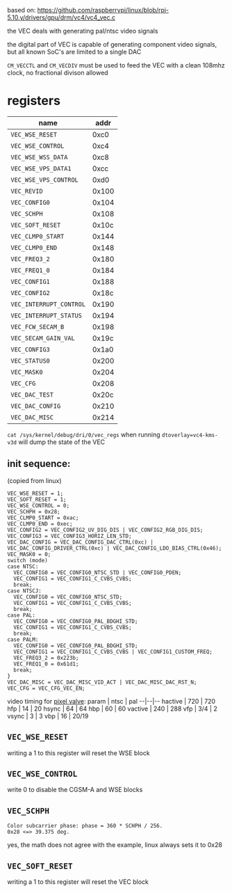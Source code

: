 based on: https://github.com/raspberrypi/linux/blob/rpi-5.10.y/drivers/gpu/drm/vc4/vc4_vec.c

the VEC deals with generating pal/ntsc video signals

the digital part of VEC is capable of generating component video signals, but all known SoC's are limited to a single DAC

`CM_VECCTL` and `CM_VECDIV` must be used to feed the VEC with a clean 108mhz clock, no fractional divison allowed

# registers
name | addr
--- | ---
`VEC_WSE_RESET` | 0xc0
`VEC_WSE_CONTROL` | 0xc4
`VEC_WSE_WSS_DATA` | 0xc8
`VEC_WSE_VPS_DATA1` | 0xcc
`VEC_WSE_VPS_CONTROL` | 0xd0
`VEC_REVID`           | 0x100
`VEC_CONFIG0`         | 0x104
`VEC_SCHPH`           | 0x108
`VEC_SOFT_RESET`      | 0x10c
`VEC_CLMP0_START`     | 0x144
`VEC_CLMP0_END`       | 0x148
`VEC_FREQ3_2`         | 0x180
`VEC_FREQ1_0`         | 0x184
`VEC_CONFIG1`         | 0x188
`VEC_CONFIG2`         | 0x18c
`VEC_INTERRUPT_CONTROL` | 0x190
`VEC_INTERRUPT_STATUS`  | 0x194
`VEC_FCW_SECAM_B`       | 0x198
`VEC_SECAM_GAIN_VAL`    | 0x19c
`VEC_CONFIG3`           | 0x1a0
`VEC_STATUS0`           | 0x200
`VEC_MASK0`             | 0x204
`VEC_CFG`               | 0x208
`VEC_DAC_TEST`          | 0x20c
`VEC_DAC_CONFIG`        | 0x210
`VEC_DAC_MISC`          | 0x214

`cat /sys/kernel/debug/dri/0/vec_regs` when running `dtoverlay=vc4-kms-v3d` will dump the state of the VEC

## init sequence:
(copied from linux)
```
VEC_WSE_RESET = 1;
VEC_SOFT_RESET = 1;
VEC_WSE_CONTROL = 0;
VEC_SCHPH = 0x28;
VEC_CLMP0_START = 0xac;
VEC_CLMP0_END = 0xec;
VEC_CONFIG2 = VEC_CONFIG2_UV_DIG_DIS | VEC_CONFIG2_RGB_DIG_DIS;
VEC_CONFIG3 = VEC_CONFIG3_HORIZ_LEN_STD;
VEC_DAC_CONFIG = VEC_DAC_CONFIG_DAC_CTRL(0xc) | VEC_DAC_CONFIG_DRIVER_CTRL(0xc) | VEC_DAC_CONFIG_LDO_BIAS_CTRL(0x46);
VEC_MASK0 = 0;
switch (mode)
case NTSC:
  VEC_CONFIG0 = VEC_CONFIG0_NTSC_STD | VEC_CONFIG0_PDEN;
  VEC_CONFIG1 = VEC_CONFIG1_C_CVBS_CVBS;
  break;
case NTSCJ:
  VEC_CONFIG0 = VEC_CONFIG0_NTSC_STD;
  VEC_CONFIG1 = VEC_CONFIG1_C_CVBS_CVBS;
  break;
case PAL:
  VEC_CONFIG0 = VEC_CONFIG0_PAL_BDGHI_STD;
  VEC_CONFIG1 = VEC_CONFIG1_C_CVBS_CVBS;
  break;
case PALM:
  VEC_CONFIG0 = VEC_CONFIG0_PAL_BDGHI_STD;
  VEC_CONFIG1 = VEC_CONFIG1_C_CVBS_CVBS | VEC_CONFIG1_CUSTOM_FREQ;
  VEC_FREQ3_2 = 0x223b;
  VEC_FREQ1_0 = 0x61d1;
  break;
}
VEC_DAC_MISC = VEC_DAC_MISC_VID_ACT | VEC_DAC_MISC_DAC_RST_N;
VEC_CFG = VEC_CFG_VEC_EN;
```

video timing for [pixel valve](pixelvalve.md):
param | ntsc | pal
--|--|--
hactive | 720 | 720
hfp     | 14  | 20
hsync   | 64  | 64
hbp     | 60  | 60
vactive | 240 | 288
vfp     | 3/4 | 2
vsync   | 3   | 3
vbp     | 16  | 20/19

## `VEC_WSE_RESET`
writing a 1 to this register will reset the WSE block
## `VEC_WSE_CONTROL`
write 0 to disable the CGSM-A and WSE blocks
## `VEC_SCHPH`
```
Color subcarrier phase: phase = 360 * SCHPH / 256.
0x28 <=> 39.375 deg.
```
yes, the math does not agree with the example, linux always sets it to 0x28
## `VEC_SOFT_RESET`
writing a 1 to this register will reset the VEC block

